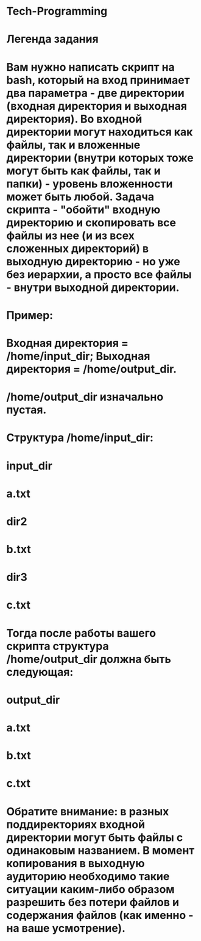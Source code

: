# Tech-Programming
# Легенда задания
# Вам нужно написать скрипт на bash, который на вход принимает два параметра - две директории (входная директория и выходная директория). Во входной директории могут находиться как файлы, так и вложенные директории (внутри которых тоже могут быть как файлы, так и папки) - уровень вложенности может быть любой. Задача скрипта - "обойти" входную директорию и скопировать все файлы из нее (и из всех сложенных директорий) в выходную директорию - но уже без иерархии, а просто все файлы - внутри выходной директории.
# Пример:
# Входная директория = /home/input_dir; Выходная директория = /home/output_dir.
# /home/output_dir изначально пустая.
# Структура /home/input_dir:
# input_dir
# a.txt
# dir2
# b.txt
# dir3
# c.txt
# Тогда после работы вашего скрипта структура /home/output_dir должна быть следующая:
# output_dir
# a.txt
# b.txt
# c.txt
# Обратите внимание: в разных поддиректориях входной директории могут быть файлы с одинаковым названием. В момент копирования в выходную аудиторию необходимо такие ситуации каким-либо образом разрешить без потери файлов и содержания файлов (как именно - на ваше усмотрение).
